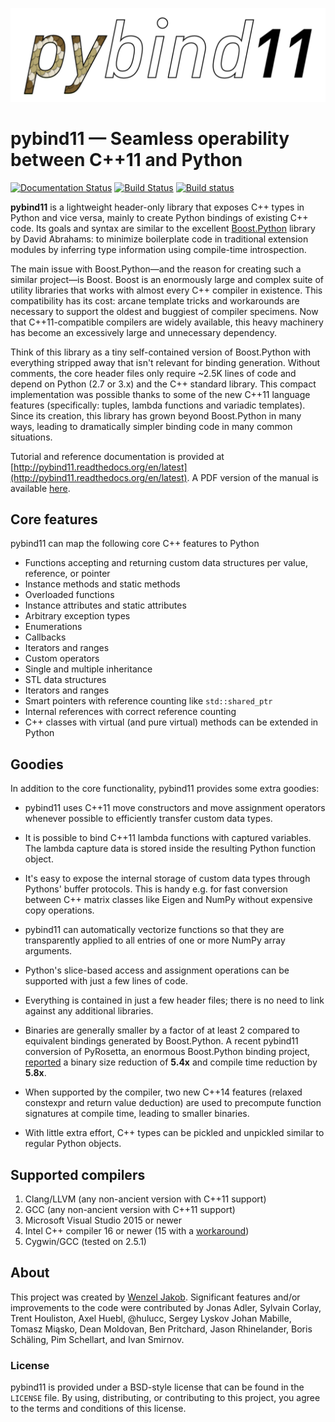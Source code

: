 ![pybind11 logo](https://github.com/pybind/pybind11/raw/master/docs/pybind11-logo.png)

# pybind11 — Seamless operability between C++11 and Python

[![Documentation Status](https://readthedocs.org/projects/pybind11/badge/?version=latest)](http://pybind11.readthedocs.org/en/latest/?badge=latest)
[![Build Status](https://travis-ci.org/pybind/pybind11.svg?branch=master)](https://travis-ci.org/pybind/pybind11)
[![Build status](https://ci.appveyor.com/api/projects/status/riaj54pn4h08xy40?svg=true)](https://ci.appveyor.com/project/wjakob/pybind11)

**pybind11** is a lightweight header-only library that exposes C++ types in Python
and vice versa, mainly to create Python bindings of existing C++ code. Its
goals and syntax are similar to the excellent
[Boost.Python](http://www.boost.org/doc/libs/1_58_0/libs/python/doc/) library
by David Abrahams: to minimize boilerplate code in traditional extension
modules by inferring type information using compile-time introspection.

The main issue with Boost.Python—and the reason for creating such a similar
project—is Boost. Boost is an enormously large and complex suite of utility
libraries that works with almost every C++ compiler in existence. This
compatibility has its cost: arcane template tricks and workarounds are
necessary to support the oldest and buggiest of compiler specimens. Now that
C++11-compatible compilers are widely available, this heavy machinery has
become an excessively large and unnecessary dependency.

Think of this library as a tiny self-contained version of Boost.Python with
everything stripped away that isn't relevant for binding generation. Without
comments, the core header files only require ~2.5K lines of code and depend on
Python (2.7 or 3.x) and the C++ standard library. This compact implementation
was possible thanks to some of the new C++11 language features (specifically:
tuples, lambda functions and variadic templates). Since its creation, this
library has grown beyond Boost.Python in many ways, leading to dramatically
simpler binding code in many common situations.

Tutorial and reference documentation is provided at
[http://pybind11.readthedocs.org/en/latest](http://pybind11.readthedocs.org/en/latest).
A PDF version of the manual is available
[here](https://media.readthedocs.org/pdf/pybind11/latest/pybind11.pdf).

## Core features
pybind11 can map the following core C++ features to Python

- Functions accepting and returning custom data structures per value, reference, or pointer
- Instance methods and static methods
- Overloaded functions
- Instance attributes and static attributes
- Arbitrary exception types
- Enumerations
- Callbacks
- Iterators and ranges
- Custom operators
- Single and multiple inheritance
- STL data structures
- Iterators and ranges
- Smart pointers with reference counting like ``std::shared_ptr``
- Internal references with correct reference counting
- C++ classes with virtual (and pure virtual) methods can be extended in Python

## Goodies
In addition to the core functionality, pybind11 provides some extra goodies:

- pybind11 uses C++11 move constructors and move assignment operators whenever
  possible to efficiently transfer custom data types.

- It is possible to bind C++11 lambda functions with captured variables. The
  lambda capture data is stored inside the resulting Python function object.

- It's easy to expose the internal storage of custom data types through
  Pythons' buffer protocols. This is handy e.g. for fast conversion between
  C++ matrix classes like Eigen and NumPy without expensive copy operations.

- pybind11 can automatically vectorize functions so that they are transparently
  applied to all entries of one or more NumPy array arguments.

- Python's slice-based access and assignment operations can be supported with
  just a few lines of code.

- Everything is contained in just a few header files; there is no need to link
  against any additional libraries.

- Binaries are generally smaller by a factor of at least 2 compared to
  equivalent bindings generated by Boost.Python. A recent pybind11 conversion
  of PyRosetta, an enormous Boost.Python binding project,
  [reported](http://graylab.jhu.edu/RosettaCon2016/PyRosetta-4.pdf) a binary
  size reduction of **5.4x** and compile time reduction by **5.8x**.

- When supported by the compiler, two new C++14 features (relaxed constexpr and
  return value deduction) are used to precompute function signatures at compile
  time, leading to smaller binaries.

- With little extra effort, C++ types can be pickled and unpickled similar to
  regular Python objects.

## Supported compilers

1. Clang/LLVM (any non-ancient version with C++11 support)
2. GCC (any non-ancient version with C++11 support)
3. Microsoft Visual Studio 2015 or newer
4. Intel C++ compiler 16 or newer (15 with a [workaround](https://github.com/pybind/pybind11/issues/276))
5. Cygwin/GCC (tested on 2.5.1)

## About

This project was created by [Wenzel Jakob](https://www.mitsuba-renderer.org/~wenzel/).
Significant features and/or improvements to the code were contributed by
Jonas Adler,
Sylvain Corlay,
Trent Houliston,
Axel Huebl,
@hulucc,
Sergey Lyskov
Johan Mabille,
Tomasz Miąsko,
Dean Moldovan,
Ben Pritchard,
Jason Rhinelander,
Boris Schäling,
Pim Schellart, and
Ivan Smirnov.

### License

pybind11 is provided under a BSD-style license that can be found in the
``LICENSE`` file. By using, distributing, or contributing to this project,
you agree to the terms and conditions of this license.
